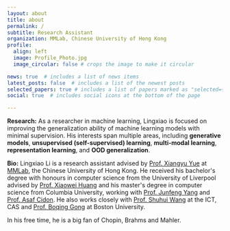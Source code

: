 ```yaml
---
layout: about
title: about
permalink: /
subtitle: Research Assistant
organization: MMLab, Chinese University of Hong Kong
profile:
  align: left
  image: Profile_Photo.jpg
  image_circular: false # crops the image to make it circular

news: true  # includes a list of news items
latest_posts: false  # includes a list of the newest posts
selected_papers: true # includes a list of papers marked as "selected={true}"
social: true  # includes social icons at the bottom of the page

---
```

**Research:** As a researcher in machine learning, Lingxiao is focused on improving the generalization ability of machine learning models with minimal supervision. His interests span multiple areas, including **generative models**, **unsupervised (self-supervised) learning**, **multi-modal learning**, **representation learning**, and **OOD generalization**.

**Bio:** Lingxiao Li is a research assistant advised by [Prof. Xiangyu Yue](https://xyue.io/) at [MMLab](https://mmlab.ie.cuhk.edu.hk/index.html), the Chinese University of Hong Kong. He received his bachelor's degree with honours in computer science from the University of Liverpool advised by [Prof. Xiaowei Huang](https://cgi.csc.liv.ac.uk/~xiaowei/) and his master's degree in computer science from Columbia University, working with [Prof. Junfeng Yang](http://www.cs.columbia.edu/~junfeng/) and [Prof. Asaf Cidon](https://www.asafcidon.com/). He also works closely with [Prof. Shuhui Wang](https://people.ucas.edu.cn/~wangshuhui?language=en) at the ICT, CAS and [Prof. Boqing Gong](http://boqinggong.info/) at Boston University.

In his free time, he is a big fan of Chopin, Brahms and Mahler.
